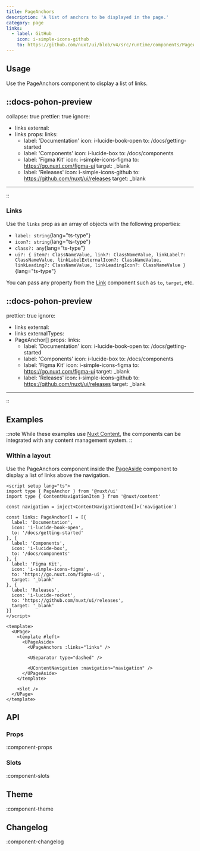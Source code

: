 ```yaml
---
title: PageAnchors
description: 'A list of anchors to be displayed in the page.'
category: page
links:
  - label: GitHub
    icon: i-simple-icons-github
    to: https://github.com/nuxt/ui/blob/v4/src/runtime/components/PageAnchors.vue
---
```


## Usage

Use the PageAnchors component to display a list of links.

::docs-pohon-preview
---
collapse: true
prettier: true
ignore:
  - links
external:
  - links
props:
  links:
    - label: 'Documentation'
      icon: i-lucide-book-open
      to: /docs/getting-started
    - label: 'Components'
      icon: i-lucide-box
      to: /docs/components
    - label: 'Figma Kit'
      icon: i-simple-icons-figma
      to: https://go.nuxt.com/figma-ui
      target: _blank
    - label: 'Releases'
      icon: i-simple-icons-github
      to: https://github.com/nuxt/ui/releases
      target: _blank
---
::

### Links

Use the `links` prop as an array of objects with the following properties:

- `label: string`{lang="ts-type"}
- `icon?: string`{lang="ts-type"}
- `class?: any`{lang="ts-type"}
- `ui?: { item?: ClassNameValue, link?: ClassNameValue, linkLabel?: ClassNameValue, linkLabelExternalIcon?: ClassNameValue, linkLeading?: ClassNameValue, linkLeadingIcon?: ClassNameValue }`{lang="ts-type"}

You can pass any property from the [Link](/docs/components/link#props) component such as `to`, `target`, etc.

::docs-pohon-preview
---
prettier: true
ignore:
  - links
external:
  - links
externalTypes:
  - PageAnchor[]
props:
  links:
    - label: 'Documentation'
      icon: i-lucide-book-open
      to: /docs/getting-started
    - label: 'Components'
      icon: i-lucide-box
      to: /docs/components
    - label: 'Figma Kit'
      icon: i-simple-icons-figma
      to: https://go.nuxt.com/figma-ui
      target: _blank
    - label: 'Releases'
      icon: i-simple-icons-github
      to: https://github.com/nuxt/ui/releases
      target: _blank
---
::

## Examples

::note
While these examples use [Nuxt Content](https://content.nuxt.com), the components can be integrated with any content management system.
::

### Within a layout

Use the PageAnchors component inside the [PageAside](/docs/components/page-aside) component to display a list of links above the navigation.

```vue [layouts/docs.vue]{35}
<script setup lang="ts">
import type { PageAnchor } from '@nuxt/ui'
import type { ContentNavigationItem } from '@nuxt/content'

const navigation = inject<ContentNavigationItem[]>('navigation')

const links: PageAnchor[] = [{
  label: 'Documentation',
  icon: 'i-lucide-book-open',
  to: '/docs/getting-started'
}, {
  label: 'Components',
  icon: 'i-lucide-box',
  to: '/docs/components'
}, {
  label: 'Figma Kit',
  icon: 'i-simple-icons-figma',
  to: 'https://go.nuxt.com/figma-ui',
  target: '_blank'
}, {
  label: 'Releases',
  icon: 'i-lucide-rocket',
  to: 'https://github.com/nuxt/ui/releases',
  target: '_blank'
}]
</script>

<template>
  <UPage>
    <template #left>
      <UPageAside>
        <UPageAnchors :links="links" />

        <USeparator type="dashed" />

        <UContentNavigation :navigation="navigation" />
      </UPageAside>
    </template>

    <slot />
  </UPage>
</template>
```

## API

### Props

:component-props

### Slots

:component-slots

## Theme

:component-theme

## Changelog

:component-changelog

